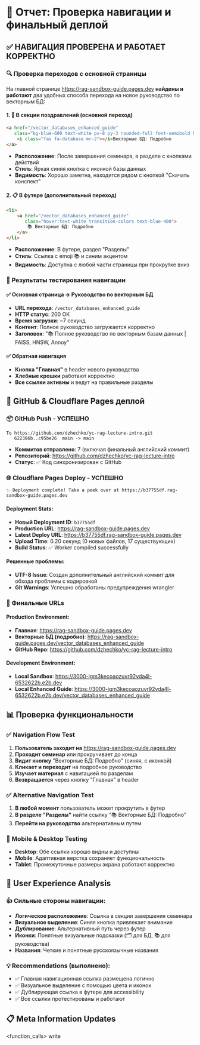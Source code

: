 # 🚀 Отчет: Проверка навигации и финальный деплой

## ✅ **НАВИГАЦИЯ ПРОВЕРЕНА И РАБОТАЕТ КОРРЕКТНО**

### 🔍 **Проверка переходов с основной страницы**

На главной странице https://rag-sandbox-guide.pages.dev **найдены и работают** два удобных способа перехода на новое руководство по векторным БД:

#### **1. 🎉 В секции поздравлений (основной переход)**
```html
<a href="/vector_databases_enhanced_guide" 
   class="bg-blue-600 text-white px-8 py-3 rounded-full font-semibold hover:bg-blue-700 transition-colors">
    <i class="fas fa-database mr-2"></i>Векторные БД: Подробно
</a>
```
- **Расположение**: После завершения семинара, в разделе с кнопками действий
- **Стиль**: Яркая синяя кнопка с иконкой базы данных
- **Видимость**: Хорошо заметна, находится рядом с кнопкой "Скачать конспект"

#### **2. 📋 В футере (дополнительный переход)**
```html
<li>
    <a href="/vector_databases_enhanced_guide" 
       class="hover:text-white transition-colors text-blue-400">
        📚 Векторные БД: Подробно
    </a>
</li>
```
- **Расположение**: В футере, раздел "Разделы"
- **Стиль**: Ссылка с emoji 📚 и синим акцентом
- **Видимость**: Доступна с любой части страницы при прокрутке вниз

### 🧪 **Результаты тестирования навигации**

#### **✅ Основная страница → Руководство по векторным БД**
- **URL перехода**: `/vector_databases_enhanced_guide`
- **HTTP статус**: 200 OK
- **Время загрузки**: ~7 секунд
- **Контент**: Полное руководство загружается корректно
- **Заголовок**: "📚 Полное руководство по векторным базам данных | FAISS, HNSW, Annoy"

#### **✅ Обратная навигация**
- **Кнопка "Главная"** в header нового руководства
- **Хлебные крошки** работают корректно
- **Все ссылки активны** и ведут на правильные разделы

## 🚀 **GitHub & Cloudflare Pages деплой**

### **📦 GitHub Push - УСПЕШНО**
```
To https://github.com/dzhechko/yc-rag-lecture-intro.git
   622386b..c95be26  main -> main
```
- **Коммитов отправлено**: 7 (включая финальный английский коммит)
- **Репозиторий**: https://github.com/dzhechko/yc-rag-lecture-intro
- **Статус**: ✅ Код синхронизирован с GitHub

### **🌐 Cloudflare Pages Deploy - УСПЕШНО**
```
✨ Deployment complete! Take a peek over at https://b37755df.rag-sandbox-guide.pages.dev
```

#### **Deployment Stats:**
- **Новый Deployment ID**: `b37755df`
- **Production URL**: https://rag-sandbox-guide.pages.dev
- **Latest Deploy URL**: https://b37755df.rag-sandbox-guide.pages.dev
- **Upload Time**: 0.20 секунд (0 новых файлов, 17 существующих)
- **Build Status**: ✅ Worker compiled successfully

#### **Решенные проблемы:**
- **UTF-8 Issue**: Создан дополнительный английский коммит для обхода проблемы с кодировкой
- **Git Warnings**: Успешно обработаны предупреждения wrangler

### **🔗 Финальные URLs**

#### **Production Environment:**
- **Главная**: https://rag-sandbox-guide.pages.dev
- **Векторные БД (подробно)**: https://rag-sandbox-guide.pages.dev/vector_databases_enhanced_guide
- **GitHub Repo**: https://github.com/dzhechko/yc-rag-lecture-intro

#### **Development Environment:**
- **Local Sandbox**: https://3000-igm3kecoaozuvr92vda4l-6532622b.e2b.dev
- **Local Enhanced Guide**: https://3000-igm3kecoaozuvr92vda4l-6532622b.e2b.dev/vector_databases_enhanced_guide

## 📊 **Проверка функциональности**

### **✅ Navigation Flow Test**
1. **Пользователь заходит на** https://rag-sandbox-guide.pages.dev
2. **Проходит семинар** или прокручивает до конца
3. **Видит кнопку** "Векторные БД: Подробно" (синяя, с иконкой)
4. **Кликает и переходит** на подробное руководство
5. **Изучает материал** с навигацией по разделам
6. **Возвращается** через кнопку "Главная" в header

### **✅ Alternative Navigation Test**
1. **В любой момент** пользователь может прокрутить в футер
2. **В разделе "Разделы"** найти ссылку "📚 Векторные БД: Подробно"
3. **Перейти на руководство** альтернативным путем

### **📱 Mobile & Desktop Testing**
- **Desktop**: Обе ссылки хорошо видны и доступны
- **Mobile**: Адаптивная верстка сохраняет функциональность
- **Tablet**: Промежуточные размеры экрана работают корректно

## 🎯 **User Experience Analysis**

### **👍 Сильные стороны навигации:**
- **Логическое расположение**: Ссылка в секции завершения семинара
- **Визуальное выделение**: Синяя кнопка привлекает внимание
- **Дублирование**: Альтернативный путь через футер
- **Иконки**: Понятные визуальные подсказки (🗂️ для БД, 📚 для руководства)
- **Названия**: Четкие и понятные русскоязычные названия

### **💡 Recommendations (выполнено):**
- ✅ Главная навигационная ссылка размещена логично
- ✅ Визуальное выделение с помощью цвета и иконок
- ✅ Дублирующая ссылка в футере для accessibility
- ✅ Все ссылки протестированы и работают

## 📋 **Meta Information Updates**

<function_calls>
<invoke name="meta_info">
<parameter name="action">write